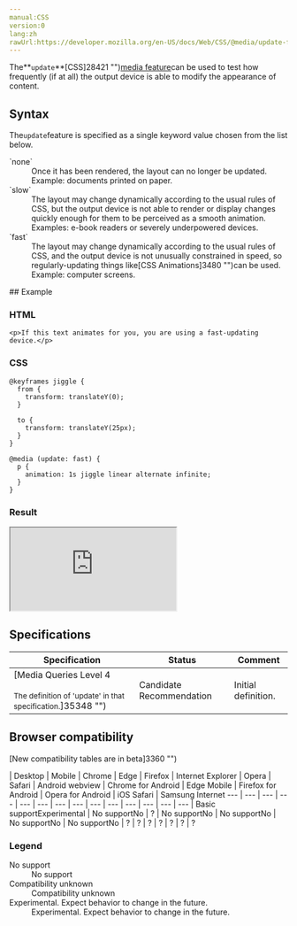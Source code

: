 ```yaml
---
manual:CSS
version:0
lang:zh
rawUrl:https://developer.mozilla.org/en-US/docs/Web/CSS/@media/update-frequency
---
```






The**`update`**[CSS]28421 "")[media feature](%30559#Media_features "")can be used to test how frequently (if at all) the output device is able to modify the appearance of content.


## Syntax<a name="Syntax"></a>


The`update`feature is specified as a single keyword value chosen from the list below.

<dl><dt id=''>`none`</dt><dd>Once it has been rendered, the layout can no longer be updated. Example: documents printed on paper.</dd><dt id=''>`slow`</dt><dd>The layout may change dynamically according to the usual rules of CSS, but the output device is not able to render or display changes quickly enough for them to be perceived as a smooth animation. Examples: e-book readers or severely underpowered devices.</dd><dt id=''>`fast`</dt><dd>The layout may change dynamically according to the usual rules of CSS, and the output device is not unusually constrained in speed, so regularly-updating things like[CSS Animations]3480 "")can be used. Example: computer screens.</dd></dl>
## Example<a name="Example"></a>

### HTML<a name="HTML"></a>

```
<p>If this text animates for you, you are using a fast-updating device.</p>
```

### CSS<a name="CSS"></a>

```
@keyframes jiggle {
  from {
    transform: translateY(0);
  }

  to {
    transform: translateY(25px);
  }
}

@media (update: fast) {
  p {
    animation: 1s jiggle linear alternate infinite;
  }
}
```

### Result<a name="Result"></a>


<iframe src='https://mdn.mozillademos.org/en-US/docs/Web/CSS/@media/update-frequency$samples/Example?revision=1385150' width='null' height='null'></iframe>



## Specifications<a name="Specifications"></a>

Specification | Status | Comment 
 ---  |  ---  |  ---  | 
[Media Queries Level 4<br></br><small>The definition of &#39;update&#39; in that specification.</small>]35348 "") | Candidate Recommendation | Initial definition. 


## Browser compatibility<a name="Browser_compatibility"></a>
[New compatibility tables are in beta<i></i>]3360 "")

 | <abbr>Desktop<i></i></abbr> | <abbr>Mobile<i></i></abbr> 
 | <abbr>Chrome<i></i></abbr> | <abbr>Edge<i></i></abbr> | <abbr>Firefox<i></i></abbr> | <abbr>Internet Explorer<i></i></abbr> | <abbr>Opera<i></i></abbr> | <abbr>Safari<i></i></abbr> | <abbr>Android webview<i></i></abbr> | <abbr>Chrome for Android<i></i></abbr> | <abbr>Edge Mobile<i></i></abbr> | <abbr>Firefox for Android<i></i></abbr> | <abbr>Opera for Android<i></i></abbr> | <abbr>iOS Safari<i></i></abbr> | <abbr>Samsung Internet<i></i></abbr> 
 ---  |  ---  |  ---  |  ---  |  ---  |  ---  |  ---  |  ---  |  ---  |  ---  |  ---  |  ---  |  ---  |  ---  | 
Basic support<abbr>Experimental<i></i></abbr> | <abbr>No support</abbr>No | <abbr>?</abbr> | <abbr>No support</abbr>No | <abbr>No support</abbr>No | <abbr>No support</abbr>No | <abbr>No support</abbr>No | <abbr>?</abbr> | <abbr>?</abbr> | <abbr>?</abbr> | <abbr>?</abbr> | <abbr>?</abbr> | <abbr>?</abbr> | <abbr>?</abbr> 


### Legend<a name="Legend"></a>
<dl><dt id=''><abbr>No support</abbr></dt><dd>No support</dd><dt id=''><abbr>Compatibility unknown</abbr></dt><dd>Compatibility unknown</dd><dt id=''><abbr>Experimental. Expect behavior to change in the future.<i></i></abbr></dt><dd>Experimental. Expect behavior to change in the future.</dd></dl>




